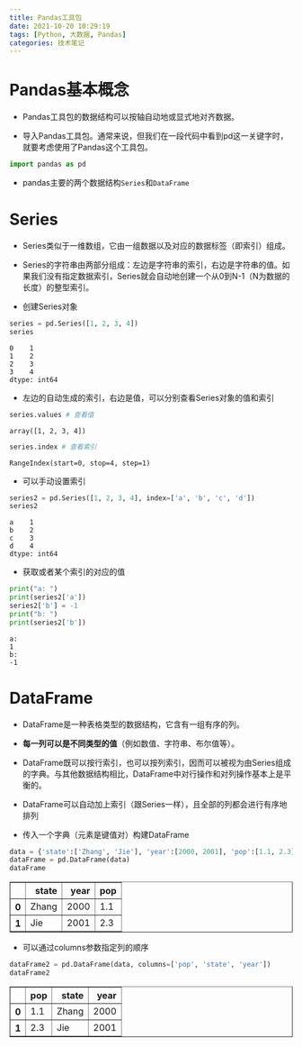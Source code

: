 ```yaml
---
title: Pandas工具包
date: 2021-10-20 10:29:19
tags: [Python, 大数据, Pandas]
categories: 技术笔记
---
```

# Pandas基本概念

* Pandas工具包的数据结构可以按轴自动地或显式地对齐数据。

* 导入Pandas工具包。通常来说，但我们在一段代码中看到pd这一关键字时，就要考虑使用了Pandas这个工具包。


```python
import pandas as pd
```

* pandas主要的两个数据结构`Series`和`DataFrame`

# Series

* Series类似于一维数组，它由一组数据以及对应的数据标签（即索引）组成。

* Series的字符串由两部分组成：左边是字符串的索引，右边是字符串的值。如果我们没有指定数据索引，Series就会自动地创建一个从0到N-1（N为数据的长度）的整型索引。


* 创建Series对象


```python
series = pd.Series([1, 2, 3, 4])
series
```




    0    1
    1    2
    2    3
    3    4
    dtype: int64



* 左边的自动生成的索引，右边是值，可以分别查看Series对象的值和索引


```python
series.values # 查看值
```




    array([1, 2, 3, 4])




```python
series.index # 查看索引
```




    RangeIndex(start=0, stop=4, step=1)



* 可以手动设置索引


```python
series2 = pd.Series([1, 2, 3, 4], index=['a', 'b', 'c', 'd'])
series2
```




    a    1
    b    2
    c    3
    d    4
    dtype: int64



* 获取或者某个索引的对应的值


```python
print("a: ")
print(series2['a'])
series2['b'] = -1
print("b: ")
print(series2['b'])
```

    a: 
    1
    b: 
    -1


# DataFrame

* DataFrame是一种表格类型的数据结构，它含有一组有序的列。
* **每一列可以是不同类型的值**（例如数值、字符串、布尔值等）。
* DataFrame既可以按行索引，也可以按列索引，因而可以被视为由Series组成的字典。与其他数据结构相比，DataFrame中对行操作和对列操作基本上是平衡的。
* DataFrame可以自动加上索引（跟Series一样），且全部的列都会进行有序地排列

* 传入一个字典（元素是键值对）构建DataFrame


```python
data = {'state':['Zhang', 'Jie'], 'year':[2000, 2001], 'pop':[1.1, 2.3]}
dataFrame = pd.DataFrame(data)
dataFrame
```




<div>
<style scoped>
    .dataframe tbody tr th:only-of-type {
        vertical-align: middle;
    }

    .dataframe tbody tr th {
        vertical-align: top;
    }

    .dataframe thead th {
        text-align: right;
    }
</style>
<table border="1" class="dataframe">
  <thead>
    <tr style="text-align: right;">
      <th></th>
      <th>state</th>
      <th>year</th>
      <th>pop</th>
    </tr>
  </thead>
  <tbody>
    <tr>
      <th>0</th>
      <td>Zhang</td>
      <td>2000</td>
      <td>1.1</td>
    </tr>
    <tr>
      <th>1</th>
      <td>Jie</td>
      <td>2001</td>
      <td>2.3</td>
    </tr>
  </tbody>
</table>
</div>



* 可以通过columns参数指定列的顺序


```python
dataFrame2 = pd.DataFrame(data, columns=['pop', 'state', 'year'])
dataFrame2
```




<div>
<style scoped>
    .dataframe tbody tr th:only-of-type {
        vertical-align: middle;
    }

    .dataframe tbody tr th {
        vertical-align: top;
    }

    .dataframe thead th {
        text-align: right;
    }
</style>
<table border="1" class="dataframe">
  <thead>
    <tr style="text-align: right;">
      <th></th>
      <th>pop</th>
      <th>state</th>
      <th>year</th>
    </tr>
  </thead>
  <tbody>
    <tr>
      <th>0</th>
      <td>1.1</td>
      <td>Zhang</td>
      <td>2000</td>
    </tr>
    <tr>
      <th>1</th>
      <td>2.3</td>
      <td>Jie</td>
      <td>2001</td>
    </tr>
  </tbody>
</table>
</div>

